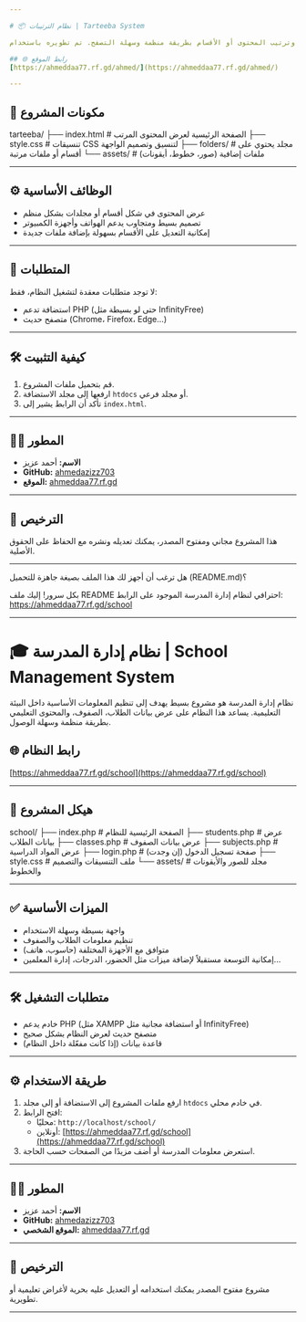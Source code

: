 ```yaml
---

# 📦 نظام الترتيبات | Tarteeba System

مرحبًا بك في نظام **الترتيبــات**، وهو نظام بسيط لإدارة وترتيب المحتوى أو الأقسام بطريقة منظمة وسهلة التصفح. تم تطويره باستخدام HTML وCSS وPHP، ويُستضاف على استضافة مجانية.

## 🌐 رابط الموقع
[https://ahmeddaa77.rf.gd/ahmed/](https://ahmeddaa77.rf.gd/ahmed/)

---
```


## 📁 مكونات المشروع

tarteeba/ ├── index.html        # الصفحة الرئيسية لعرض المحتوى المرتب ├── style.css         # تنسيقات CSS لتنسيق وتصميم الواجهة ├── folders/          # مجلد يحتوي على أقسام أو ملفات مرتبة └── assets/           # ملفات إضافية (صور، خطوط، أيقونات)

---

## ⚙️ الوظائف الأساسية

- عرض المحتوى في شكل أقسام أو مجلدات بشكل منظم
- تصميم بسيط ومتجاوب يدعم الهواتف وأجهزة الكمبيوتر
- إمكانية التعديل على الأقسام بسهولة بإضافة ملفات جديدة

---

## 📌 المتطلبات

لا توجد متطلبات معقدة لتشغيل النظام، فقط:

- استضافة تدعم PHP (حتى لو بسيطة مثل InfinityFree)
- متصفح حديث (Chrome، Firefox، Edge...)

---

## 🛠️ كيفية التثبيت

1. قم بتحميل ملفات المشروع.
2. ارفعها إلى مجلد الاستضافة `htdocs` أو مجلد فرعي.
3. تأكد أن الرابط يشير إلى `index.html`.

---

## 🧑‍💻 المطور

- **الاسم:** أحمد عزيز
- **GitHub:** [ahmedazizz703](https://github.com/ahmedazizz703)
- **الموقع:** [ahmeddaa77.rf.gd](https://ahmeddaa77.rf.gd/)

---

## 📜 الترخيص

هذا المشروع مجاني ومفتوح المصدر، يمكنك تعديله ونشره مع الحفاظ على الحقوق الأصلية.

---

هل ترغب أن أجهز لك هذا الملف بصيغة جاهزة للتحميل (README.md)؟

بكل سرور! إليك ملف README احترافي لنظام إدارة المدرسة الموجود على الرابط:
https://ahmeddaa77.rf.gd/school

---

# 🎓 نظام إدارة المدرسة | School Management System

نظام إدارة المدرسة هو مشروع بسيط يهدف إلى تنظيم المعلومات الأساسية داخل البيئة التعليمية. يساعد هذا النظام على عرض بيانات الطلاب، الصفوف، والمحتوى التعليمي بطريقة منظمة وسهلة الوصول.

## 🌐 رابط النظام
[https://ahmeddaa77.rf.gd/school](https://ahmeddaa77.rf.gd/school)

---

## 📁 هيكل المشروع

school/ ├── index.php          # الصفحة الرئيسية للنظام ├── students.php       # عرض بيانات الطلاب ├── classes.php        # عرض بيانات الصفوف ├── subjects.php       # عرض المواد الدراسية ├── login.php          # صفحة تسجيل الدخول (إن وجدت) ├── style.css          # ملف التنسيقات والتصميم └── assets/            # مجلد للصور والأيقونات والخطوط

---

## ✅ الميزات الأساسية

- واجهة بسيطة وسهلة الاستخدام
- تنظيم معلومات الطلاب والصفوف
- متوافق مع الأجهزة المختلفة (حاسوب، هاتف)
- إمكانية التوسعة مستقبلاً لإضافة ميزات مثل الحضور، الدرجات، إدارة المعلمين...

---

## 🛠️ متطلبات التشغيل

- خادم يدعم PHP (مثل XAMPP أو استضافة مجانية مثل InfinityFree)
- متصفح حديث لعرض النظام بشكل صحيح
- قاعدة بيانات (إذا كانت مفعّلة داخل النظام)

---

## ⚙️ طريقة الاستخدام

1. ارفع ملفات المشروع إلى الاستضافة أو إلى مجلد `htdocs` في خادم محلي.
2. افتح الرابط:  
   - محليًا: `http://localhost/school/`  
   - أونلاين: [https://ahmeddaa77.rf.gd/school](https://ahmeddaa77.rf.gd/school)
3. استعرض معلومات المدرسة أو أضف مزيدًا من الصفحات حسب الحاجة.

---

## 👨‍💻 المطور

- **الاسم:** أحمد عزيز  
- **GitHub:** [ahmedazizz703](https://github.com/ahmedazizz703)  
- **الموقع الشخصي:** [ahmeddaa77.rf.gd](https://ahmeddaa77.rf.gd/)

---

## 📜 الترخيص

مشروع مفتوح المصدر يمكنك استخدامه أو التعديل عليه بحرية لأغراض تعليمية أو تطويرية.

---
